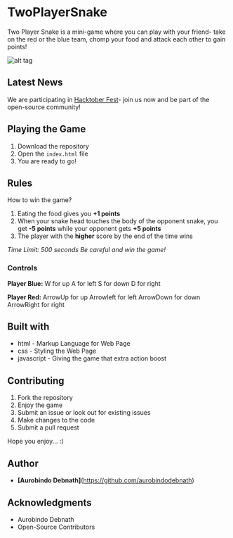 # TwoPlayerSnake

Two Player Snake is a mini-game where you can play with your friend- take on the red or the blue team, chomp your food and attack each other to gain points!

![alt tag](https://github.com/aurobindodebnath/TwoPlayerSnake/blob/master/readmeintro.png)

## Latest News

We are participating in [Hacktober Fest](https://hacktoberfest.digitalocean.com/)- join us now and be part of the open-source community!

## Playing the Game

1. Download the repository
2. Open the ``` index.html ``` file
3. You are ready to go!

## Rules

How to win the game?

1. Eating the food gives you **+1 points**
2. When your snake head touches the body of the opponent snake, you get **-5 points** while your opponent gets **+5 points**
3. The player with the **higher** score by the end of the time wins

*Time Limit: 500 seconds*
*Be careful and win the game!*

### Controls

**Player Blue:**
W for up
A for left
S for down
D for right

**Player Red:**
ArrowUp for up
Arrowleft for left
ArrowDown for down
ArrowRight for right

## Built with

* html - Markup Language for Web Page
* css - Styling the Web Page
* javascript - Giving the game that extra action boost

## Contributing

1. Fork the repository
2. Enjoy the game
3. Submit an issue or look out for existing issues
4. Make changes to the code
5. Submit a pull request

Hope you enjoy... :)
## Author

* **[Aurobindo Debnath]**(https://github.com/aurobindodebnath)

## Acknowledgments

* Aurobindo Debnath
* Open-Source Contributors
